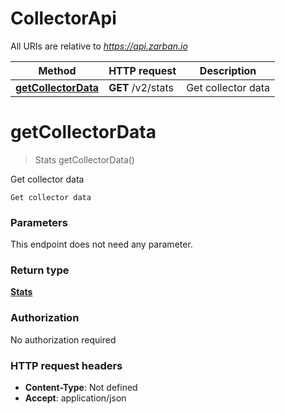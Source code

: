 # CollectorApi

All URIs are relative to *https://api.zarban.io*

| Method | HTTP request | Description |
|------------- | ------------- | -------------|
| [**getCollectorData**](CollectorApi.md#getCollectorData) | **GET** /v2/stats | Get collector data |


<a name="getCollectorData"></a>
# **getCollectorData**
> Stats getCollectorData()

Get collector data

    Get collector data

### Parameters
This endpoint does not need any parameter.

### Return type

[**Stats**](../Models/Stats.md)

### Authorization

No authorization required

### HTTP request headers

- **Content-Type**: Not defined
- **Accept**: application/json


